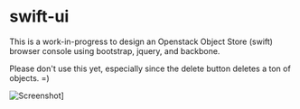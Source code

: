 swift-ui
========
This is a work-in-progress to design an Openstack Object Store (swift) browser console using bootstrap, jquery, and backbone.

Please don't use this yet, especially since the delete button deletes a ton of objects. =)

![Screenshot](https://github.com/fanatic/swift-ui/raw/backbone/img/screenshot.png)]